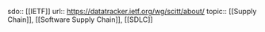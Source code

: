 sdo:: [[IETF]]
url:: https://datatracker.ietf.org/wg/scitt/about/
topic:: [[Supply Chain]], [[Software Supply Chain]], [[SDLC]]
